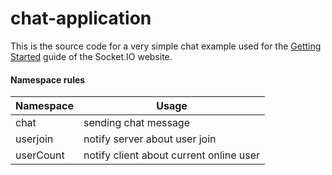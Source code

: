 # chat-application

This is the source code for a very simple chat example used for 
the [Getting Started](http://socket.io/get-started/chat/) guide 
of the Socket.IO website.

#### Namespace rules

Namespace | Usage
------------ | -------------
chat | sending chat message
userjoin | notify server about user join
userCount | notify client about current online user
